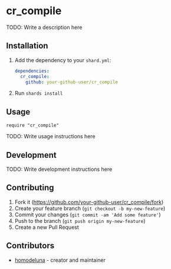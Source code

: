 # cr_compile

TODO: Write a description here

## Installation

1. Add the dependency to your `shard.yml`:

   ```yaml
   dependencies:
     cr_compile:
       github: your-github-user/cr_compile
   ```

2. Run `shards install`

## Usage

```crystal
require "cr_compile"
```

TODO: Write usage instructions here

## Development

TODO: Write development instructions here

## Contributing

1. Fork it (<https://github.com/your-github-user/cr_compile/fork>)
2. Create your feature branch (`git checkout -b my-new-feature`)
3. Commit your changes (`git commit -am 'Add some feature'`)
4. Push to the branch (`git push origin my-new-feature`)
5. Create a new Pull Request

## Contributors

- [homodeluna](https://github.com/your-github-user) - creator and maintainer

